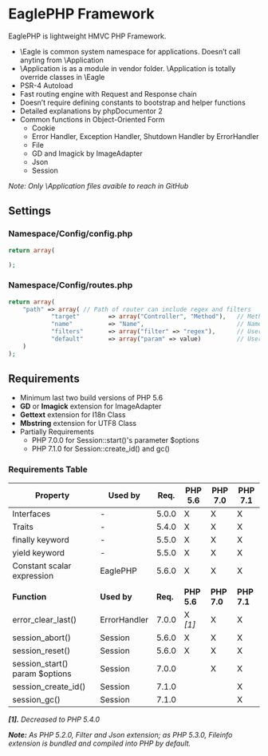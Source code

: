 # EaglePHP Framework

EaglePHP is lightweight HMVC PHP Framework.

* \Eagle is common system namespace for applications. Doesn’t call anyting from \Application
* \Application is as a module in vendor folder. \Application is totally override classes in \Eagle
* PSR-4 Autoload
* Fast routing engine with Request and Response chain
* Doesn’t require defining constants to bootstrap and helper functions
* Detailed explanations by phpDocumentor 2
* Common functions in Object-Oriented Form
	* Cookie
	* Error Handler, Exception Handler, Shutdown Handler by ErrorHandler
	* File
	* GD and Imagick by ImageAdapter
	* Json
	* Session

 *Note: Only \Application files avaible to reach in GitHub*


## Settings

### Namespace/Config/config.php

```PHP
return array(

);
```

### Namespace/Config/routes.php

```PHP
return array(
	"path" => array( // Path of router can include regex and filters
			"target"		=> array("Controller", "Method"),	// Method of Controller
			"name"			=> "Name",							// Name for route (optional)
			"filters"		=> array("filter" => "regex"),		// User defined filters (optional)
			"default"		=> array("param" => value)			// User defined default parameters (optional)
	)
);
```


## Requirements

* Minimum last two build versions of PHP 5.6
* **GD** or **Imagick** extension for ImageAdapter
* **Gettext** extension for I18n Class
* **Mbstring** extension for UTF8 Class
* Partially Requirements
	* PHP 7.0.0 for Session::start()'s parameter $options
	* PHP 7.1.0 for Session::create_id() and gc()

### Requirements Table

| **Property**                   | **Used by**  | **Req.** | **PHP 5.6** | **PHP 7.0** | **PHP 7.1** |
|--------------------------------|--------------|----------|-------------|-------------|-------------|
| Interfaces                     | -            | 5.0.0    | X           | X           | X           |
| Traits                         | -            | 5.4.0    | X           | X           | X           |
| finally keyword                | -            | 5.5.0    | X           | X           | X           |
| yield keyword                  | -            | 5.5.0    | X           | X           | X           |
| Constant scalar expression     | EaglePHP     | 5.6.0    | X           | X           | X           |
|                                |              |          |             |             |             |
| **Function**                   | **Used by**  | **Req.** | **PHP 5.6** | **PHP 7.0** | **PHP 7.1** |
| error_clear_last()             | ErrorHandler | 7.0.0    | X *[1]*     | X           | X           |
| session_abort()                | Session      | 5.6.0    | X           | X           | X           |
| session_reset()                | Session      | 5.6.0    | X           | X           | X           |
| session_start() param $options | Session      | 7.0.0    |             | X           | X           |
| session_create_id()            | Session      | 7.1.0    |             |             | X           |
| session_gc()                   | Session      | 7.1.0    |             |             | X           |

*__[1].__ Decreased to PHP 5.4.0*

*__Note:__ As PHP 5.2.0, Filter and Json extension; as PHP 5.3.0, Fileinfo extension is bundled and compiled into PHP by default.*
